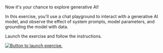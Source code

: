 Now it's your chance to explore generative AI!

In this exercise, you'll use a chat playground to interact with a generative AI model, and observe the effect of system prompts, model parameters, and grounding the model with data.

Launch the exercise and follow the instructions.

[![Button to launch exercise.](../media/launch-exercise.png)](https://go.microsoft.com/fwlink/?linkid=2339547&azure-portal=true)
